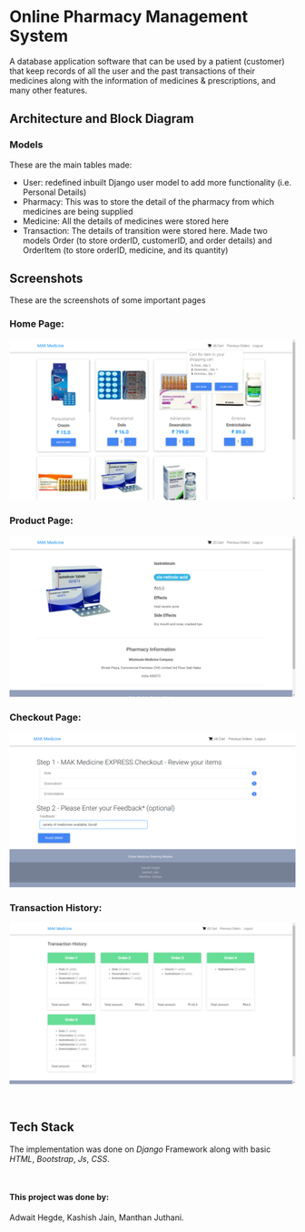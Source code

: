 # Online Pharmacy Management System
A database application software that can be used by a patient (customer) that keep records of all the user and the past transactions of their medicines along with the information of medicines & prescriptions, and many other features.


## Architecture and Block Diagram

### Models
These are the main tables made:
- User: redefined inbuilt Django user model to add more functionality (i.e. Personal Details) 
- Pharmacy: This was to store the detail of the pharmacy from which medicines are being supplied
- Medicine: All the details of medicines were stored here
- Transaction: The details of transition were stored here. Made two models Order (to store orderID, customerID, and order details) and OrderItem (to store orderID, medicine, and its quantity) 

## Screenshots
These are the screenshots of some important pages

### Home Page:

![Home Page](images/home.png)

### Product Page:

![Product Page](images/productpage.png)


### Checkout Page:

![Checkout Page](images/checkout.png)

### Transaction History:

![Transaction History](images/prevorder.png)


<br />

## Tech Stack

The implementation was done on *Django* Framework along with basic *HTML*, *Bootstrap*, *Js*, *CSS*. 


<br />

#### This project was done by: 
Adwait Hegde,
Kashish Jain,
Manthan Juthani.
